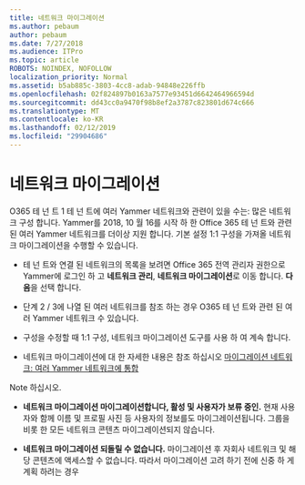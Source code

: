 ```yaml
---
title: 네트워크 마이그레이션
ms.author: pebaum
author: pebaum
ms.date: 7/27/2018
ms.audience: ITPro
ms.topic: article
ROBOTS: NOINDEX, NOFOLLOW
localization_priority: Normal
ms.assetid: b5ab885c-3803-4cc8-adab-94848e226ffb
ms.openlocfilehash: 02f824897b0163a7577e93451d6642464966594d
ms.sourcegitcommit: dd43cc0a9470f98b8ef2a3787c823801d674c666
ms.translationtype: MT
ms.contentlocale: ko-KR
ms.lasthandoff: 02/12/2019
ms.locfileid: "29904686"
---
```

# <a name="network-migration"></a>네트워크 마이그레이션

O365 테 넌 트 1 테 넌 트에 여러 Yammer 네트워크와 관련이 있을 수는: 많은 네트워크 구성 합니다. Yammer를 2018, 10 월 16를 시작 하 한 Office 365 테 넌 트와 관련 된 여러 Yammer 네트워크를 더이상 지원 합니다. 기본 설정 1:1 구성을 가져올 네트워크 마이그레이션을 수행할 수 있습니다.
  
- 테 넌 트와 연결 된 네트워크의 목록을 보려면 Office 365 전역 관리자 권한으로 Yammer에 로그인 하 고 **네트워크 관리**, **네트워크 마이그레이션**로 이동 합니다. **다음**을 선택 합니다.
    
- 단계 2 / 3에 나열 된 여러 네트워크를 참조 하는 경우 O365 테 넌 트와 관련 된 여러 Yammer 네트워크 수 있습니다.
    
- 구성을 수정할 때 1:1 구성, 네트워크 마이그레이션 도구를 사용 하 여 계속 합니다.
    
- 네트워크 마이그레이션에 대 한 자세한 내용은 참조 하십시오 [마이그레이션 네트워크: 여러 Yammer 네트워크에 통합](https://support.office.com/article/a22c1b20-9231-4ce2-a916-392b1056d002)
    
Note 하십시오.
  
- **네트워크 마이그레이션 마이그레이션합니다, 활성 및 사용자가 보류 중인.** 현재 사용자와 함께 이름 및 프로필 사진 등 사용자의 정보를도 마이그레이션됩니다. 그룹을 비롯 한 모든 네트워크 콘텐츠 마이그레이션되지 않습니다. 
    
- **네트워크 마이그레이션 되돌릴 수 없습니다.** 마이그레이션 후 자회사 네트워크 및 해당 콘텐츠에 액세스할 수 없습니다. 따라서 마이그레이션 고려 하기 전에 신중 하 게 계획 하려는 경우 
    

